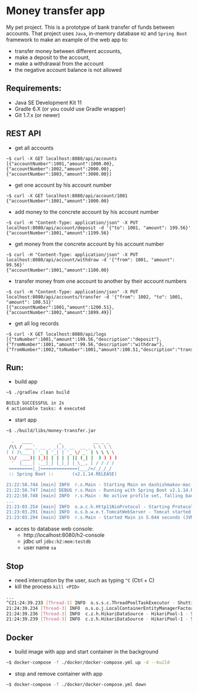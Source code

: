 Money transfer app
=======

My pet project.
This is a prototype of bank transfer of funds between accounts. That project uses `Java`, in-memory database `H2` and `Spring Boot` framework to make an example of the web app to:
 - transfer money between different accounts,
 - make a deposit to the account,
 - make a withdrawal from the account
 - the negative account balance is not allowed


## Requirements:
  * Java SE Development Kit 11
  * Gradle 6.X (or you could use Gradle wrapper)
  * Git 1.7.x (or newer)


## REST API
 * get all accounts
 ```
~$ curl -X GET localhost:8080/api/accounts
[{"accountNumber":1001,"amount":1000.00},
{"accountNumber":1002,"amount":2000.00},
{"accountNumber":1003,"amount":3000.00}]
 ```
 * get one account by his account number
```
~$ curl -X GET localhost:8080/api/account/1001
{"accountNumber":1001,"amount":1000.00}
```
 * add money to the concrete account by his account number
```
~$ curl -H "Content-Type: application/json" -X PUT localhost:8080/api/account/deposit -d '{"to": 1001, "amount": 199.56}'
{"accountNumber":1001,"amount":1199.56}
```
 * get money from the concrete account by his account number
```
~$ curl -H "Content-Type: application/json" -X PUT localhost:8080/api/account/withdraw -d '{"from": 1001, "amount": 99.56}'
{"accountNumber":1001,"amount":1100.00}
```
 * transfer money from one account to another by their account numbers
```
~$ curl -H "Content-Type: application/json" -X PUT localhost:8080/api/accounts/transfer -d '{"from": 1002, "to": 1001, "amount": 100.51}'
[{"accountNumber":1001,"amount":1200.51},
{"accountNumber":1002,"amount":1899.49}]
```
 * get all log records
```
~$ curl -X GET localhost:8080/api/logs
[{"toNumber":1001,"amount":199.56,"description":"deposit"},
{"fromNumber":1001,"amount":99.56,"description":"withdraw"},
{"fromNumber":1002,"toNumber":1001,"amount":100.51,"description":"transfer"}]
```


## Run:
 * build app
```bash
~$ ./gradlew clean build

BUILD SUCCESSFUL in 2s
4 actionable tasks: 4 executed
```

 * start app
```bash
~$ ./build/libs/money-transfer.jar

  .   ____          _            __ _ _
 /\\ / ___'_ __ _ _(_)_ __  __ _ \ \ \ \
( ( )\___ | '_ | '_| | '_ \/ _` | \ \ \ \
 \\/  ___)| |_)| | | | | || (_| |  ) ) ) )
  '  |____| .__|_| |_|_| |_\__, | / / / /
 =========|_|==============|___/=/_/_/_/
 :: Spring Boot ::       (v2.1.14.RELEASE)

21:22:58.744 [main] INFO  r.s.Main - Starting Main on dashishmakov-mac-new.local with PID 22371 (/Users/dashishmakov/programming/git/other/money-transfer/build/libs/money-transfer.jar started by dashishmakov in /Users/dashishmakov/programming/git/other/money-transfer/build/libs)
21:22:58.747 [main] DEBUG r.s.Main - Running with Spring Boot v2.1.14.RELEASE, Spring v5.1.15.RELEASE
21:22:58.748 [main] INFO  r.s.Main - No active profile set, falling back to default profiles: default
...
21:23:03.254 [main] INFO  o.a.c.h.Http11NioProtocol - Starting ProtocolHandler ["http-nio-8080"]
21:23:03.291 [main] INFO  o.s.b.w.e.t.TomcatWebServer - Tomcat started on port(s): 8080 (http) with context path ''
21:23:03.294 [main] INFO  r.s.Main - Started Main in 5.044 seconds (JVM running for 5.683)
```
 * acces to database web console:
   * http://localhost:8080/h2-console
   * jdbc url `jdbc:h2:mem:testdb`
   * user name `sa`

## Stop
 * need interruption by the user, such as typing `^C` (Ctrl + C)
 * kill the process `kill <PID>`
 ```bash
...
^C21:24:39.233 [Thread-3] INFO  o.s.s.c.ThreadPoolTaskExecutor - Shutting down ExecutorService 'applicationTaskExecutor'
21:24:39.234 [Thread-3] INFO  o.s.o.j.LocalContainerEntityManagerFactoryBean - Closing JPA EntityManagerFactory for persistence unit 'default'
21:24:39.236 [Thread-3] INFO  c.z.h.HikariDataSource - HikariPool-1 - Shutdown initiated...
21:24:39.239 [Thread-3] INFO  c.z.h.HikariDataSource - HikariPool-1 - Shutdown completed.
```

## Docker
 * build image with app and start container in the background
```bash
~$ docker-compose -f ./docker/docker-compose.yml up -d --build
```
 * stop and remove container with app
 ```bash
~$ docker-compose -f ./docker/docker-compose.yml down
```

